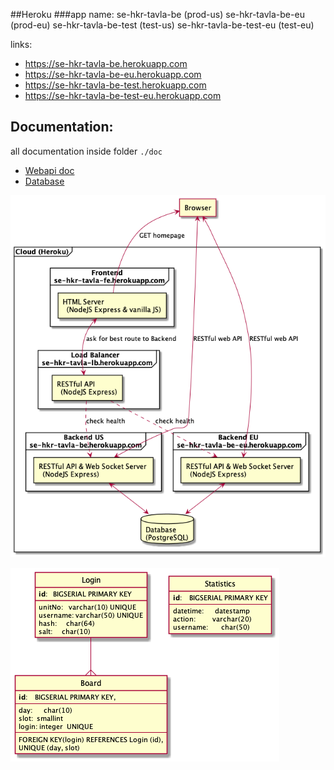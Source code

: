 ##Heroku
###app name:
se-hkr-tavla-be (prod-us)
se-hkr-tavla-be-eu (prod-eu)
se-hkr-tavla-be-test (test-us)
se-hkr-tavla-be-test-eu (test-eu)

links:
- https://se-hkr-tavla-be.herokuapp.com 
- https://se-hkr-tavla-be-eu.herokuapp.com 
- https://se-hkr-tavla-be-test.herokuapp.com 
- https://se-hkr-tavla-be-test-eu.herokuapp.com 

## Documentation:
all documentation inside folder `./doc`
- [Webapi doc](doc/webapi.md)
- [Database](doc/db.md)

![Overall](doc/overall.png)

![Database](doc/db.png)
